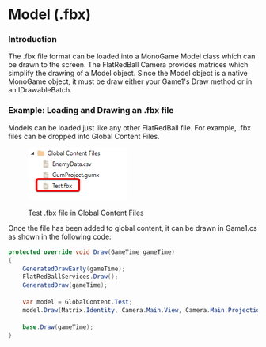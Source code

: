# Model (.fbx)

### Introduction

The .fbx file format can be loaded into a MonoGame Model class which can be drawn to the screen. The FlatRedBall Camera provides matrices which simplify the drawing of a Model object. Since the Model object is a native MonoGame object, it must be draw either your Game1's Draw method or in an IDrawableBatch.

### Example: Loading and Drawing an .fbx file

Models can be loaded just like any other FlatRedBall file. For example, .fbx files can be dropped into Global Content Files.

<figure><img src="../../.gitbook/assets/image (1) (1) (1).png" alt=""><figcaption><p>Test .fbx file in Global Content Files</p></figcaption></figure>

Once the file has been added to global content, it can be drawn in Game1.cs as shown in the following code:

```csharp
protected override void Draw(GameTime gameTime)
{
    GeneratedDrawEarly(gameTime);
    FlatRedBallServices.Draw();
    GeneratedDraw(gameTime);

    var model = GlobalContent.Test;
    model.Draw(Matrix.Identity, Camera.Main.View, Camera.Main.Projection);

    base.Draw(gameTime);
}
```

